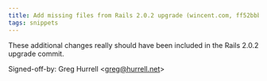 ```yaml
---
title: Add missing files from Rails 2.0.2 upgrade (wincent.com, ff52bbb)
tags: snippets
---
```


These additional changes really should have been included in the Rails 2.0.2 upgrade commit.

Signed-off-by: Greg Hurrell &lt;greg@hurrell.net&gt;
